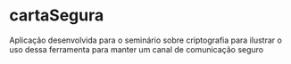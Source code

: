 # cartaSegura
Aplicação desenvolvida para o seminário sobre criptografia para ilustrar o uso dessa ferramenta para manter um canal de comunicação seguro
